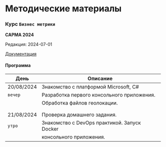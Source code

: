 # Методические материалы
### Курс `Бизнес метрики`
**САРМА 2024**

Редакция: 2024-07-01

[Документация](Docs)

#### Программа

| День              | Описание                                                  |
|-------------------|-----------------------------------------------------------|
| 20/08/2024        | Знакомство с платформой Microsoft, C#                     |
| `вечер`           | Разработка первого консольного приложения.                |
|                   | Обработка файлов геолокации.                              |
| | |
| | | 
| 21/08/2024        | Проверка домашнего задания.                               |
| `утро`            | Знакомство с  DevOps практикой. Запуск Docker             |
|                   | консольного приложения.                                   |




